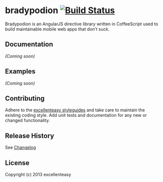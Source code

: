 # bradypodion [![Build Status](https://magnum.travis-ci.com/excellenteasy/bradypodion.png?token=eXbhDbHCycbq8ZfsMAgq&branch=master)](https://magnum.travis-ci.com/excellenteasy/bradypodion)

Bradypodion is an AngularJS directive library written in CoffeeScript used to build maintainable mobile web apps that don't suck.

## Documentation
_(Coming soon)_

## Examples
_(Coming soon)_

## Contributing
Adhere to the [excellenteasy styleguides](https://github.com/excellenteasy/styleguides) and take care to maintain the existing coding style. Add unit tests and documentation for any new or changed functionality.

## Release History
See [Changelog](CHANGELOG.md)

## License
Copyright (c) 2013 excellenteasy

